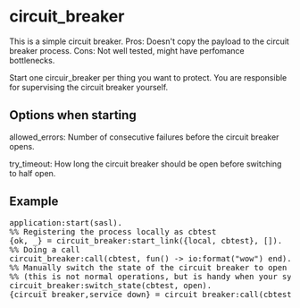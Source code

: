# circuit_breaker

This is a simple circuit breaker.
Pros: Doesn't copy the payload to the circuit breaker process.
Cons: Not well tested, might have perfomance bottlenecks.

Start one circuir_breaker per thing you want to protect. You are responsible for supervising the circuit breaker yourself.

## Options when starting

allowed_errors: Number of consecutive failures before the circuit breaker opens.

try_timeout: How long the circuit breaker should be open before switching to half open.

## Example

<pre>
application:start(sasl).
%% Registering the process locally as cbtest
{ok, _} = circuit_breaker:start_link({local, cbtest}, []).
%% Doing a call
circuit_breaker:call(cbtest, fun() -> io:format("wow") end).
%% Manually switch the state of the circuit breaker to open
%% (this is not normal operations, but is handy when your system is acting up).
circuit_breaker:switch_state(cbtest, open).
{circuit_breaker,service_down} = circuit_breaker:call(cbtest, fun() -> io:format("you should not see this") end).
</pre>
